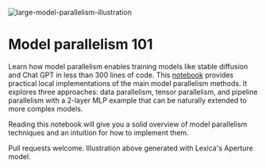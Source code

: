 ![large-model-parallelism-illustration](https://user-images.githubusercontent.com/7229234/220430946-4b4ab497-7f86-40af-ac43-3e2793900bce.jpg)

# Model parallelism 101

Learn how model parallelism enables training models like stable diffusion and Chat GPT in less than 300 lines of code. This [notebook](https://github.com/hundredblocks/large-model-parallelism/blob/main/large-model-parallelism.ipynb) provides practical local implementations of the main model parallelism methods. It explores three approaches: data parallelism, tensor parallelism, and pipeline parallelism with a 2-layer MLP example that can be naturally extended to more complex models.

Reading this notebook will give you a solid overview of model parallelism techniques and an intuition for how to implement them.

Pull requests welcome. Illustration above generated with Lexica's Aperture model.
